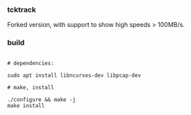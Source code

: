 ### tcktrack

Forked version, with support to show high speeds > 100MB/s.

### build

```shell

# dependencies:

sudo apt install libncurses-dev libpcap-dev 

# make, install

./configure && make -j
make install

```
